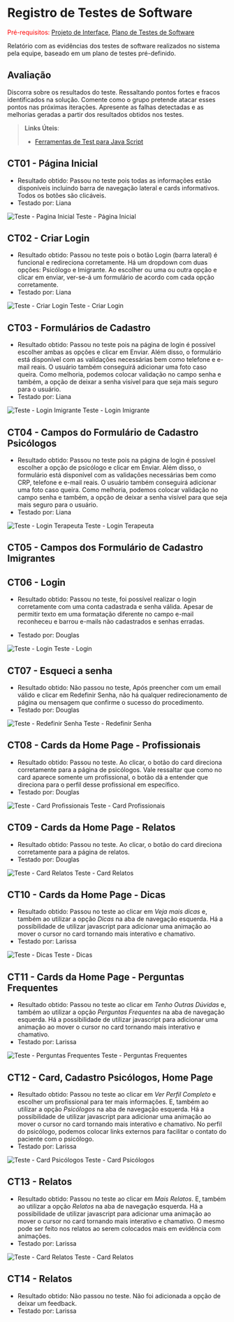 # Registro de Testes de Software

<span style="color:red">Pré-requisitos: <a href="3-Projeto de Interface.md"> Projeto de Interface</a></span>, <a href="8-Plano de Testes de Software.md"> Plano de Testes de Software</a>

Relatório com as evidências dos testes de software realizados no sistema pela equipe, baseado em um plano de testes pré-definido.

## Avaliação

Discorra sobre os resultados do teste. Ressaltando pontos fortes e fracos identificados na solução. Comente como o grupo pretende atacar esses pontos nas próximas iterações. Apresente as falhas detectadas e as melhorias geradas a partir dos resultados obtidos nos testes.

> **Links Úteis**:
> - [Ferramentas de Test para Java Script](https://geekflare.com/javascript-unit-testing/)

## CT01 - Página Inicial
- Resultado obtido: Passou no teste pois todas as informações estão disponíveis incluindo barra de navegação lateral e cards informativos. Todos os botões são clicáveis. 
- Testado por: Liana

![Teste - Pagina Inicial](docs/img/paginainicial.png) Teste - Página Inicial

## CT02 - Criar Login 
- Resultado obtido: Passou no teste pois o botão Login (barra lateral) é funcional e redireciona corretamente. Há um dropdown com duas opções: Psicólogo e Imigrante. Ao escolher ou uma ou outra opção e clicar em enviar, ver-se-á um formulário de acordo com cada opção corretamente. 
- Testado por: Liana

![Teste - Criar Login](docs/img/criarlogin.png) Teste - Criar Login

## CT03 - Formulários de Cadastro
- Resultado obtido: Passou no teste pois na página de login é possível escolher ambas as opções e clicar em Enviar. Além disso, o formulário está disponível com as validações necessárias bem como telefone e e-mail reais. O usuário também conseguirá adicionar uma foto caso queira. Como melhoria, podemos colocar validação no campo senha e também, a opção de deixar a senha visível para que seja mais seguro para o usuário. 
- Testado por: Liana

![Teste - Login Imigrante](docs/img/loginimigrante.png) Teste - Login Imigrante

## CT04 - Campos do Formulário de Cadastro Psicólogos
- Resultado obtido: Passou no teste pois na página de login é possível escolher a opção de psicólogo e clicar em Enviar. Além disso, o formulário está disponível com as validações necessárias bem como CRP, telefone e e-mail reais. O usuário também conseguirá adicionar uma foto caso queira. Como melhoria, podemos colocar validação no campo senha e também, a opção de deixar a senha visível para que seja mais seguro para o usuário. 
- Testado por: Liana

![Teste - Login Terapeuta](docs/img/loginpsi.png) Teste - Login Terapeuta

## CT05 - Campos dos Formulário de Cadastro Imigrantes

## CT06 - Login
- Resultado obtido: Passou no teste, foi possível realizar o login corretamente com uma conta cadastrada e senha válida. Apesar de permitir texto em uma formatação diferente no campo e-mail reconheceu e barrou e-mails não cadastrados e senhas erradas. 

- Testado por: Douglas

![Teste - Login](docs/img/Login.png) Teste - Login

## CT07 - Esqueci a senha
- Resultado obtido: Não passou no teste, Após preencher com um email válido e clicar em Redefinir Senha, não há qualquer redirecionamento de página ou mensagem que confirme o sucesso do procedimento.
- Testado por: Douglas

![Teste - Redefinir Senha](docs/img/RedefinirSenha.png) Teste - Redefinir Senha

## CT08 - Cards da Home Page - Profissionais
- Resultado obtido: Passou no teste. Ao clicar, o botão do card direciona corretamente para a página de psicólogos. Vale ressaltar que como no card aparece somente um profissional, o botão dá a entender que direciona para o perfil desse profissional em específico. 
- Testado por: Douglas

![Teste - Card Profissionais](docs/img/CardProfissionais.png) Teste - Card Profissionais

## CT09 - Cards da Home Page - Relatos
- Resultado obtido: Passou no teste. Ao clicar, o botão do card direciona corretamente para a página de relatos.
- Testado por: Douglas

![Teste - Card Relatos](docs/img/CardRelatos.png) Teste - Card Relatos

## CT10 - Cards da Home Page - Dicas

- Resultado obtido: Passou no teste ao clicar em *Veja mais dicas* e, também ao utilizar a opção *Dicas* na aba de navegação esquerda. Há a possibilidade de utilizar javascript para adicionar uma animação ao mover o cursor no card tornando mais interativo e chamativo. 
- Testado por: Larissa

![Teste - Dicas](img/dicas.png) Teste - Dicas

## CT11 - Cards da Home Page - Perguntas Frequentes

- Resultado obtido: Passou no teste ao clicar em *Tenho Outras Dúvidas* e, também ao utilizar a opção *Perguntas Frequentes* na aba de navegação esquerda. Há a possibilidade de utilizar javascript para adicionar uma animação ao mover o cursor no card tornando mais interativo e chamativo.
- Testado por: Larissa

![Teste - Perguntas Frequentes](img/perguntasfrequentes.png) Teste - Perguntas Frequentes

## CT12 - Card, Cadastro Psicólogos, Home Page

- Resultado obtido: Passou no teste ao clicar em *Ver Perfil Completo* e escolher um profissional para ter mais informações. E, também ao utilizar a opção *Psicólogos* na aba de navegação esquerda. Há a possibilidade de utilizar javascript para adicionar uma animação ao mover o cursor no card tornando mais interativo e chamativo. No perfil do psicólogo, podemos colocar links externos para facilitar o contato do paciente com o psicólogo. 
- Testado por: Larissa

![Teste - Card Psicólogos](img/cardpsicologos.png) Teste - Card Psicólogos

## CT13 - Relatos

- Resultado obtido: Passou no teste ao clicar em *Mais Relatos*. E, também ao utilizar a opção *Relatos* na aba de navegação esquerda. Há a possibilidade de utilizar javascript para adicionar uma animação ao mover o cursor no card tornando mais interativo e chamativo. O mesmo pode ser feito nos relatos ao serem colocados mais em evidência com animações. 
- Testado por: Larissa

![Teste - Card Relatos](img/cardrelatos.png) Teste - Card Relatos 

## CT14 - Relatos

- Resultado obtido: Não passou no teste. Não foi adicionada a opção de deixar um feedback. 
- Testado por: Larissa
